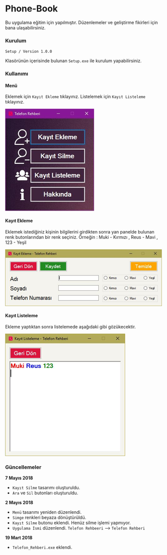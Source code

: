 # Phone-Book
Bu uygulama eğitim için yapılmıştır. Düzenlemeler ve geliştirme fikirleri için bana ulaşabilirsiniz.

### Kurulum
```
Setup / Version 1.0.0
```
Klasörünün içerisinde bulunan `Setup.exe` ile kurulum yapabilirsiniz.

### Kullanımı
#### Menü
Eklemek için `Kayıt Ekleme` tıklayınız.
Listelemek için `Kayıt Listeleme` tıklayınız.

![Telefon Rehberi Menü](https://github.com/mukireus/Phone-Book/blob/master/screens/Version%201.1/menu.JPG)

#### Kayıt Ekleme
Eklemek istediğiniz kişinin bilgilerini girdikten sonra yan panelde bulunan renk butonlarından bir renk seçiniz.
Örneğin : Muki - Kırmızı , Reus - Mavi , 123 - Yeşil

![Telefon Rehberi Kayıt Ekleme](https://github.com/mukireus/Phone-Book/blob/master/screens/addContact.JPG)

#### Kayıt Listeleme
Ekleme yaptıktan sonra listelemede aşağıdaki gibi gözükecektir.

![Telefon Rehberi Menü](https://github.com/mukireus/Phone-Book/blob/master/screens/listContact-2.JPG)

### Güncellemeler

**7 Mayıs 2018**
* `Kayıt Silme` tasarımı oluşturuldu.
* `Ara` ve `Sil` butonları oluşturuldu.

**2 Mayıs 2018**
* `Menü` tasarımı yeniden düzenlendi.
* `Simge` renkleri beyaza dönüştürüldü.
* `Kayıt Silme` butonu eklendi. Henüz silme işlemi yapmıyor.
* `Uygulama İsmi` düzenlendi. `Telefon Rehbeeri` --> `Telefon Rehberi`

**19 Mart 2018**
* `Telefon_Rehberi.exe` eklendi.
